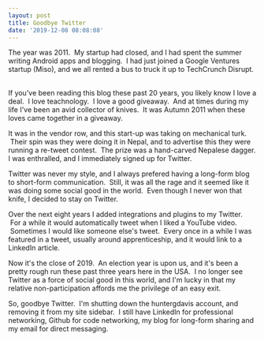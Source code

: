 ```yaml
---
layout: post
title: Goodbye Twitter
date: '2019-12-08 08:08:08'
---
```


The year was 2011.  My startup had closed, and I had spent the summer writing Android apps and blogging.  I had just joined a Google Ventures startup (Miso), and we all rented a bus to truck it up to TechCrunch Disrupt.  


If you've been reading this blog these past 20 years, you likely know I love a deal.  I love teachnology.  I love a good giveaway.  And at times during my life I've been an avid collector of knives.  It was Autumn 2011 when these loves came together in a giveaway.


It was in the vendor row, and this start-up was taking on mechanical turk.  Their spin was they were doing it in Nepal, and to advertise this they were running a re-tweet contest.  The prize was a hand-carved Nepalese dagger. I was enthralled, and I immediately signed up for Twitter. 


Twitter was never my style, and I always prefered having a long-form blog to short-form communication.  Still, it was all the rage and it seemed like it was doing some social good in the world.  Even though I never won that knife, I decided to stay on Twitter.


Over the next eight years I added integrations and plugins to my Twitter.  For a while it would automatically tweet when I liked a YouTube video.  Sometimes I would like someone else's tweet.  Every once in a while I was featured in a tweet, usually around apprenticeship, and it would link to a LinkedIn article. 


Now it's the close of 2019.  An election year is upon us, and it's been a pretty rough run these past three years here in the USA.  I no longer see Twitter as a force of social good in this world, and I'm lucky in that my relative non-participation affords me the privilege of an easy exit. 


So, goodbye Twitter.  I'm shutting down the huntergdavis account, and removing it from my site sidebar.  I still have LinkedIn for professional networking, Github for code networking, my blog for long-form sharing and my email for direct messaging.  
